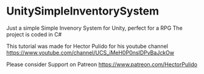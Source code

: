 # UnitySimpleInventorySystem
Just a simple Simple Invenory System for Unity, perfect for a RPG The project is coded in C#

This tutorial was made for Hector Pulido for his youtube channel https://www.youtube.com/channel/UCS_iMeH0P0nsIDPvBaJckOw

Please consider Support on Patreon https://www.patreon.com/HectorPulido
